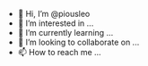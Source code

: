 - 👋 Hi, I’m @piousleo
- 👀 I’m interested in ...
- 🌱 I’m currently learning ...
- 💞️ I’m looking to collaborate on ...
- 📫 How to reach me ...

<!---
piousleo/piousleo is a ✨ special ✨ repository because its `README.md` (this file) appears on your GitHub profile.
You can click the Preview link to take a look at your changes.
--->
